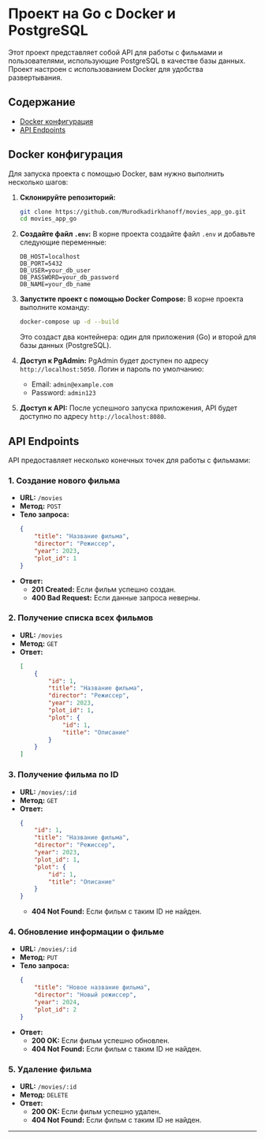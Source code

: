 # Проект на Go с Docker и PostgreSQL

Этот проект представляет собой API для работы с фильмами и пользователями, использующие PostgreSQL в качестве базы данных. Проект настроен с использованием Docker для удобства развертывания.

## Содержание
- [Docker конфигурация](#docker-конфигурация)
- [API Endpoints](#api-endpoints)

## Docker конфигурация

Для запуска проекта с помощью Docker, вам нужно выполнить несколько шагов:

1. **Склонируйте репозиторий:**
    ```bash
    git clone https://github.com/Murodkadirkhanoff/movies_app_go.git
    cd movies_app_go
    ```

2. **Создайте файл `.env`:**
    В корне проекта создайте файл `.env` и добавьте следующие переменные:
    ```
    DB_HOST=localhost
    DB_PORT=5432
    DB_USER=your_db_user
    DB_PASSWORD=your_db_password
    DB_NAME=your_db_name
    ```

3. **Запустите проект с помощью Docker Compose:**
    В корне проекта выполните команду:
    ```bash
    docker-compose up -d --build
    ```

    Это создаст два контейнера: один для приложения (Go) и второй для базы данных (PostgreSQL).

4. **Доступ к PgAdmin:**
    PgAdmin будет доступен по адресу `http://localhost:5050`. Логин и пароль по умолчанию:
    - Email: `admin@example.com`
    - Password: `admin123`

5. **Доступ к API:**
    После успешного запуска приложения, API будет доступно по адресу `http://localhost:8080`.

## API Endpoints

API предоставляет несколько конечных точек для работы с фильмами:

### 1. Создание нового фильма
- **URL:** `/movies`
- **Метод:** `POST`
- **Тело запроса:**
    ```json
    {
        "title": "Название фильма",
        "director": "Режиссер",
        "year": 2023,
        "plot_id": 1
    }
    ```
- **Ответ:**
    - **201 Created:** Если фильм успешно создан.
    - **400 Bad Request:** Если данные запроса неверны.

### 2. Получение списка всех фильмов
- **URL:** `/movies`
- **Метод:** `GET`
- **Ответ:**
    ```json
    [
        {
            "id": 1,
            "title": "Название фильма",
            "director": "Режиссер",
            "year": 2023,
            "plot_id": 1,
            "plot": {
                "id": 1,
                "title": "Описание"
            }
        }
    ]
    ```

### 3. Получение фильма по ID
- **URL:** `/movies/:id`
- **Метод:** `GET`
- **Ответ:**
    ```json
    {
        "id": 1,
        "title": "Название фильма",
        "director": "Режиссер",
        "year": 2023,
        "plot_id": 1,
        "plot": {
            "id": 1,
            "title": "Описание"
        }
    }
    ```
    - **404 Not Found:** Если фильм с таким ID не найден.

### 4. Обновление информации о фильме
- **URL:** `/movies/:id`
- **Метод:** `PUT`
- **Тело запроса:**
    ```json
    {
        "title": "Новое название фильма",
        "director": "Новый режиссер",
        "year": 2024,
        "plot_id": 2
    }
    ```
- **Ответ:**
    - **200 OK:** Если фильм успешно обновлен.
    - **404 Not Found:** Если фильм с таким ID не найден.

### 5. Удаление фильма
- **URL:** `/movies/:id`
- **Метод:** `DELETE`
- **Ответ:**
    - **200 OK:** Если фильм успешно удален.
    - **404 Not Found:** Если фильм с таким ID не найден.

---